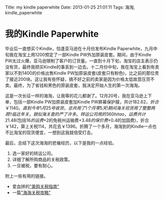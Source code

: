 Title: my kindle paperwhite
Date: 2013-01-25 21:01:11
Tags: 海淘, kindle_paperwhite

# 我的Kindle Paperwhite
毕业后一直想买个Kindle，恰逢亚马逊在十月份发布Kindle Paperwhite，九月中旬我在淘宝上用1200预定了一部Kindle PW外加原装皮套。期间，由于Kindle PW太过火爆，亚马逊限制了客户的订货量。一直到十月下旬，淘宝的店主表示仍没有货，最终我把买Kindle的事丢到一边去。十二月份中旬，我在淘宝上看到有卖家以不到1400的价格出售Kindle PW加原装皮套(皮套只有粉色)，比之前的那位贵了接近200块。这让我有些怀疑，搞不好之前的卖家是因为价格太低故意压货不卖。最终，为了省钱和黑色的原装皮套，我决定开始人生的第一次海淘。

这是一次长征一样的海淘，让我等的花儿都谢了。12月20号，我在亚马逊上下单，包括一部Kindle PW加原装皮套加Kindle PW屏幕保护膜，共计$182.62，折合￥1140。直到今年1月25号收货，总共用了1个月零5天!期间海关验货用了整整两周!!临近年关，貌似海关查的严了许多。转运公司用的360hitao，运费共计$21.48(包括$16的运费+$2的免税州运输费+$3.48的保价费+$0.4的加固费)，折合￥142，算上关税114，共花去￥1396。折腾了一个多月，海淘到的Kindle一点也不比淘宝的现货便宜，一想到这我就倍受打击。

最后，总结下这次海淘的悲催经历，以下是我的一点经验。

1. 选一家好的转运公司。
2. 详细了解所购商品的关税政策。
3. 一旦被税，要有耐心。

附上一些有用的链接。

* 爱血拼的["美购关税指南"][1]
* 一篇["海淘关税攻略"][2]

[1]: http://ixuepin.us/article/u-s-tariffs-on-how-to-do-shopping.html "美购关税怎么办？"
[2]: http://www.zhizhizhi.com/p/24225/ "海购海淘攻略教程（五）海关？清关？交税？"
